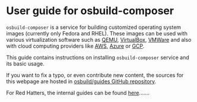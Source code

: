 # User guide for osbuild-composer

`osbuild-composer` is a service for building customized operating system images (currently only Fedora and RHEL). These images can be used with various virtualization software such as [QEMU](https://www.qemu.org/), [VirtualBox](https://www.virtualbox.org/), [VMWare](https://www.vmware.com/) and also with cloud computing providers like [AWS](https://aws.amazon.com/), [Azure](https://azure.microsoft.com/) or [GCP](https://cloud.google.com/).

This guide contains instructions on installing `osbuild-composer` service and its basic usage.

If you want to fix a typo, or even contribute new content, the sources for this webpage are hosted in [osbuild/guides GitHub repository](https://github.com/osbuild/guides/).

For Red Hatters, the internal guides can be found [here](https://osbuild.pages.redhat.com/internal-guides/).......
